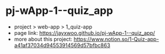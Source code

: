 # pj-wApp-1--quiz_app
- project > web-app > 1_quiz-app
- page link: https://jayxwoo.github.io/pj-wApp-1--quiz_app/
- more about this project: https://www.notion.so/1-Quiz-app-a41af37034d94553914569d57bfbc863
